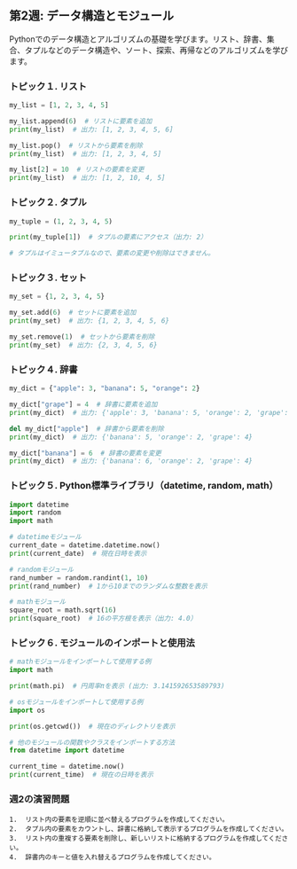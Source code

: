 ## 第2週: データ構造とモジュール

Pythonでのデータ構造とアルゴリズムの基礎を学びます。リスト、辞書、集合、タプルなどのデータ構造や、ソート、探索、再帰などのアルゴリズムを学びます。

### トピック１.  リスト

``` py
my_list = [1, 2, 3, 4, 5]

my_list.append(6)  # リストに要素を追加
print(my_list)  # 出力: [1, 2, 3, 4, 5, 6]

my_list.pop()  # リストから要素を削除
print(my_list)  # 出力: [1, 2, 3, 4, 5]

my_list[2] = 10  # リストの要素を変更
print(my_list)  # 出力: [1, 2, 10, 4, 5]

```

### トピック２.  タプル

``` py
my_tuple = (1, 2, 3, 4, 5)

print(my_tuple[1])  # タプルの要素にアクセス（出力: 2）

# タプルはイミュータブルなので、要素の変更や削除はできません。

```
### トピック３.  セット
``` py
my_set = {1, 2, 3, 4, 5}

my_set.add(6)  # セットに要素を追加
print(my_set)  # 出力: {1, 2, 3, 4, 5, 6}

my_set.remove(1)  # セットから要素を削除
print(my_set)  # 出力: {2, 3, 4, 5, 6}

```

### トピック４.  辞書
``` py
my_dict = {"apple": 3, "banana": 5, "orange": 2}

my_dict["grape"] = 4  # 辞書に要素を追加
print(my_dict)  # 出力: {'apple': 3, 'banana': 5, 'orange': 2, 'grape': 4}

del my_dict["apple"]  # 辞書から要素を削除
print(my_dict)  # 出力: {'banana': 5, 'orange': 2, 'grape': 4}

my_dict["banana"] = 6  # 辞書の要素を変更
print(my_dict)  # 出力: {'banana': 6, 'orange': 2, 'grape': 4}

```

### トピック５.  Python標準ライブラリ（datetime, random, math）
``` py
import datetime
import random
import math

# datetimeモジュール
current_date = datetime.datetime.now()
print(current_date)  # 現在日時を表示

# randomモジュール
rand_number = random.randint(1, 10)
print(rand_number)  # 1から10までのランダムな整数を表示

# mathモジュール
square_root = math.sqrt(16)
print(square_root)  # 16の平方根を表示（出力: 4.0）

```

### トピック６.  モジュールのインポートと使用法
``` py
# mathモジュールをインポートして使用する例
import math

print(math.pi)  # 円周率πを表示 (出力: 3.141592653589793)

# osモジュールをインポートして使用する例
import os

print(os.getcwd())  # 現在のディレクトリを表示

# 他のモジュールの関数やクラスをインポートする方法
from datetime import datetime

current_time = datetime.now()
print(current_time)  # 現在の日時を表示

```

### 週2の演習問題

    1.  リスト内の要素を逆順に並べ替えるプログラムを作成してください。
    2.  タプル内の要素をカウントし、辞書に格納して表示するプログラムを作成してください。
    3.  リスト内の重複する要素を削除し、新しいリストに格納するプログラムを作成してください。
    4.  辞書内のキーと値を入れ替えるプログラムを作成してください。
